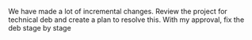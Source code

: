 
We have made a lot of incremental changes. Review the project for technical deb and create a plan to resolve this. With my approval, fix the deb stage by stage